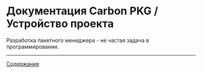 # Документация Carbon PKG / Устройство проекта
Разработка пакетного менеджера - не частая задача в программировании.

---

[Содержание](./index.md)
